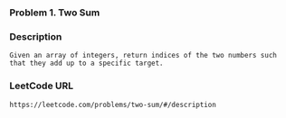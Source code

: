 ### Problem 1. Two Sum

### Description 
	Given an array of integers, return indices of the two numbers such that they add up to a specific target.

### LeetCode URL 
	https://leetcode.com/problems/two-sum/#/description

